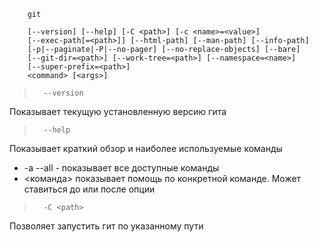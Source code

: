         git 

        [--version] [--help] [-C <path>] [-c <name>=<value>]
        [--exec-path[=<path>]] [--html-path] [--man-path] [--info-path]
        [-p|--paginate|-P|--no-pager] [--no-replace-objects] [--bare]
        [--git-dir=<path>] [--work-tree=<path>] [--namespace=<name>]
        [--super-prefix=<path>]
        <command> [<args>]

>       --version

Показывает текущую установленную версию гита 

>       --help 

Показывает краткий обзор и наиболее используемые команды
- -a --all - показывает все доступные команды
- <команда> показывает помощь по конкретной команде. Может ставиться до или после опции 

>       -C <path>    

Позволяет запустить гит по указанному пути